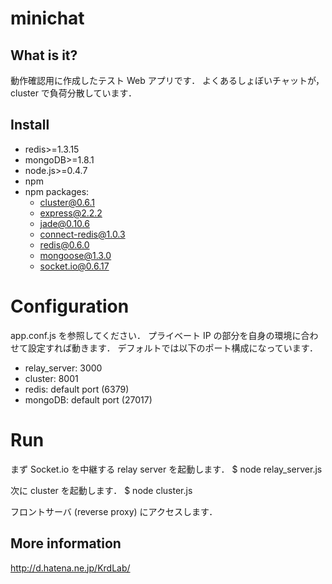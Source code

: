 minichat
========

## What is it?
動作確認用に作成したテスト Web アプリです．
よくあるしょぼいチャットが，cluster で負荷分散しています．

## Install
- redis>=1.3.15
- mongoDB>=1.8.1
- node.js>=0.4.7
- npm
- npm packages:
    - cluster@0.6.1
    - express@2.2.2
    - jade@0.10.6
    - connect-redis@1.0.3
    - redis@0.6.0
    - mongoose@1.3.0
    - socket.io@0.6.17

# Configuration
app.conf.js を参照してください．
プライベート IP の部分を自身の環境に合わせて設定すれば動きます．
デフォルトでは以下のポート構成になっています．
- relay_server: 3000
- cluster: 8001
- redis: default port (6379)
- mongoDB: default port (27017)

# Run
まず Socket.io を中継する relay server を起動します．
    $ node relay_server.js

次に cluster を起動します．
    $ node cluster.js

フロントサーバ (reverse proxy) にアクセスします．

## More information
http://d.hatena.ne.jp/KrdLab/

